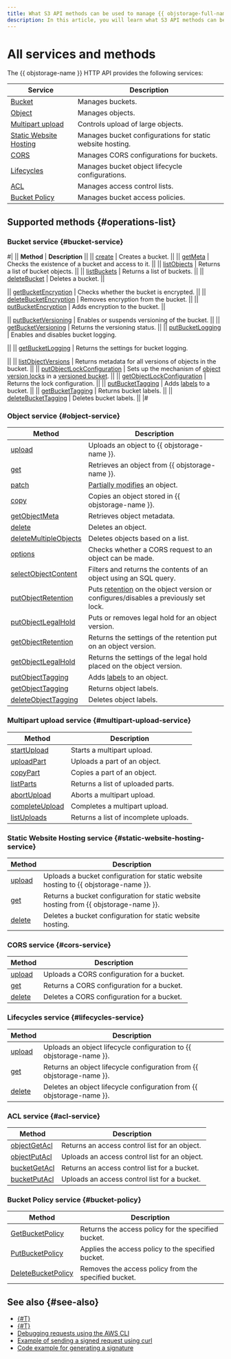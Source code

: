 ```yaml
---
title: What S3 API methods can be used to manage {{ objstorage-full-name }}
description: In this article, you will learn what S3 API methods can be used to manage {{ objstorage-name }}.
---
```


# All services and methods

The {{ objstorage-name }} HTTP API provides the following services:

Service | Description
-------|---------
[Bucket](bucket.md) | Manages buckets.
[Object](object.md) | Manages objects.
[Multipart upload](multipart.md) | Controls upload of large objects.
[Static Website Hosting](hosting.md) | Manages bucket configurations for static website hosting.
[CORS](cors.md) | Manages CORS configurations for buckets.
[Lifecycles](lifecycles.md) | Manages bucket object lifecycle configurations.
[ACL](acl.md) | Manages access control lists.
[Bucket Policy](policy.md) | Manages bucket access policies.

## Supported methods {#operations-list}

### Bucket service {#bucket-service}

#|
|| **Method** | **Description** ||
|| [create](bucket/create.md) | Creates a bucket. ||
|| [getMeta](bucket/getmeta.md) | Checks the existence of a bucket and access to it. ||
|| [listObjects](bucket/listobjects.md) | Returns a list of bucket objects. ||
|| [listBuckets](bucket/list.md) | Returns a list of buckets. ||
|| [deleteBucket](bucket/delete.md) | Deletes a bucket. ||


|| [getBucketEncryption](bucket/getbucketencryption.md) | Checks whether the bucket is encrypted. ||
|| [deleteBucketEncryption](bucket/deletebucketencryption.md) | Removes encryption from the bucket. ||
|| [putBucketEncryption](bucket/putbucketencryption.md) | Adds encryption to the bucket. ||


|| [putBucketVersioning](bucket/putBucketVersioning.md) | Enables or suspends versioning of the bucket. ||
|| [getBucketVersioning](bucket/getBucketVersioning.md) | Returns the versioning status. ||
|| [putBucketLogging](bucket/putBucketLogging.md) | Enables and disables bucket logging.


||
|| [getBucketLogging](bucket/getBucketLogging.md) | Returns the settings for bucket logging.


||
|| [listObjectVersions](bucket/listObjectVersions.md) | Returns metadata for all versions of objects in the bucket. ||
|| [putObjectLockConfiguration](bucket/putobjectlockconfiguration.md) | Sets up the mechanism of [object version locks](../../concepts/object-lock.md) in a [versioned bucket](../../concepts/versioning.md). ||
|| [getObjectLockConfiguration](bucket/getobjectlockconfiguration.md) | Returns the lock configuration. ||
|| [putBucketTagging](bucket/putbuckettagging.md) | Adds [labels](../../concepts/tags.md) to a bucket. ||
|| [getBucketTagging](bucket/getbuckettagging.md) | Returns bucket labels. ||
|| [deleteBucketTagging](bucket/deletebuckettagging.md) | Deletes bucket labels. ||
|#

### Object service {#object-service}

Method | Description
----- | -----
[upload](object/upload.md) | Uploads an object to {{ objstorage-name }}.
[get](object/get.md) | Retrieves an object from {{ objstorage-name }}.
[patch](object/patch.md) | [Partially modifies](../../concepts/object-patch.md) an object.
[copy](object/copy.md) | Copies an object stored in {{ objstorage-name }}.
[getObjectMeta](object/getobjectmeta.md) | Retrieves object metadata.
[delete](object/delete.md) | Deletes an object.
[deleteMultipleObjects](object/deletemultipleobjects.md) | Deletes objects based on a list.
[options](object/options.md) | Checks whether a CORS request to an object can be made.
[selectObjectContent](object/select.md) | Filters and returns the contents of an object using an SQL query.
[putObjectRetention](object/putobjectretention.md) | Puts [retention](../../concepts/object-lock.md) on the object version or configures/disables a previously set lock.
[putObjectLegalHold](object/putobjectlegalhold.md) | Puts or removes legal hold for an object version.
[getObjectRetention](object/getobjectretention.md) | Returns the settings of the retention put on an object version.
[getObjectLegalHold](object/getobjectlegalhold.md) | Returns the settings of the legal hold placed on the object version.
[putObjectTagging](object/putobjecttagging.md) | Adds [labels](../../concepts/tags.md) to an object.
[getObjectTagging](object/getobjecttagging.md) | Returns object labels.
[deleteObjectTagging](object/deleteobjecttagging.md) | Deletes object labels.

### Multipart upload service {#multipart-upload-service}

Method | Description
----- | -----
[startUpload](multipart/startupload.md) | Starts a multipart upload.
[uploadPart](multipart/uploadpart.md) | Uploads a part of an object.
[copyPart](multipart/copypart.md) | Copies a part of an object.
[listParts](multipart/listparts.md) | Returns a list of uploaded parts.
[abortUpload](multipart/abortupload.md) | Aborts a multipart upload.
[completeUpload](multipart/completeupload.md) | Completes a multipart upload.
[listUploads](multipart/listuploads.md) | Returns a list of incomplete uploads.

### Static Website Hosting service {#static-website-hosting-service}

Method | Description
----- | -----
[upload](hosting/upload.md) | Uploads a bucket configuration for static website hosting to {{ objstorage-name }}.
[get](hosting/get.md) | Returns a bucket configuration for static website hosting from {{ objstorage-name }}.
[delete](hosting/delete.md) | Deletes a bucket configuration for static website hosting.

### CORS service {#cors-service}

Method | Description
----- | -----
[upload](cors/upload.md) | Uploads a CORS configuration for a bucket.
[get](cors/get.md) | Returns a CORS configuration for a bucket.
[delete](cors/delete.md) | Deletes a CORS configuration for a bucket.

### Lifecycles service {#lifecycles-service}

Method | Description
----- | -----
[upload](lifecycles/upload.md) | Uploads an object lifecycle configuration to {{ objstorage-name }}.
[get](lifecycles/get.md) | Returns an object lifecycle configuration from {{ objstorage-name }}.
[delete](lifecycles/delete.md) | Deletes an object lifecycle configuration from {{ objstorage-name }}.

### ACL service {#acl-service}

Method | Description
----- | -----
[objectGetAcl](acl/objectget.md) | Returns an access control list for an object.
[objectPutAcl](acl/objectput.md) | Uploads an access control list for an object.
[bucketGetAcl](acl/bucketget.md) | Returns an access control list for a bucket.
[bucketPutAcl](acl/bucketput.md) | Uploads an access control list for a bucket.

### Bucket Policy service {#bucket-policy}

Method | Description
----- | -----
[GetBucketPolicy](policy/get.md) | Returns the access policy for the specified bucket.
[PutBucketPolicy](policy/put.md) | Applies the access policy to the specified bucket.
[DeleteBucketPolicy](policy/delete.md) | Removes the access policy from the specified bucket.

## See also {#see-also}
* [{#T}](../../s3/index.md)
* [{#T}](../../tools/index.md)
* [Debugging requests using the AWS CLI](../signing-requests.md#debugging)
* [Example of sending a signed request using curl](../../api-ref/authentication.md#s3-api-example)
* [Code example for generating a signature](../../concepts/pre-signed-urls.md#code-examples)
